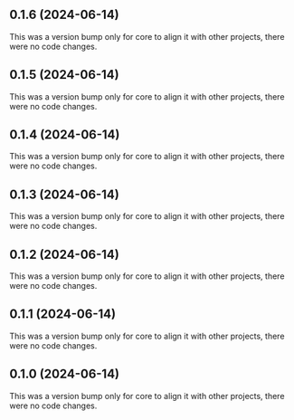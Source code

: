 ## 0.1.6 (2024-06-14)

This was a version bump only for core to align it with other projects, there were no code changes.

## 0.1.5 (2024-06-14)

This was a version bump only for core to align it with other projects, there were no code changes.

## 0.1.4 (2024-06-14)

This was a version bump only for core to align it with other projects, there were no code changes.

## 0.1.3 (2024-06-14)

This was a version bump only for core to align it with other projects, there were no code changes.

## 0.1.2 (2024-06-14)

This was a version bump only for core to align it with other projects, there were no code changes.

## 0.1.1 (2024-06-14)

This was a version bump only for core to align it with other projects, there were no code changes.

## 0.1.0 (2024-06-14)

This was a version bump only for core to align it with other projects, there were no code changes.